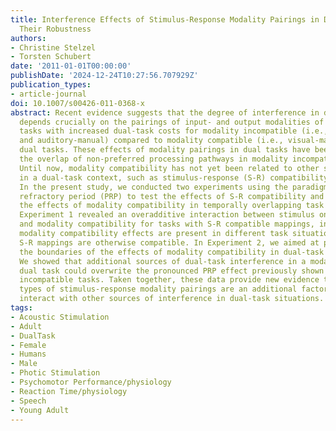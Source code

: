 ```yaml
---
title: Interference Effects of Stimulus-Response Modality Pairings in Dual Tasks and
  Their Robustness
authors:
- Christine Stelzel
- Torsten Schubert
date: '2011-01-01T00:00:00'
publishDate: '2024-12-24T10:27:56.707929Z'
publication_types:
- article-journal
doi: 10.1007/s00426-011-0368-x
abstract: Recent evidence suggests that the degree of interference in dual-task situations
  depends crucially on the pairings of input- and output modalities of the two component
  tasks with increased dual-task costs for modality incompatible (i.e., visual-vocal
  and auditory-manual) compared to modality compatible (i.e., visual-manual and auditory-vocal)
  dual tasks. These effects of modality pairings in dual tasks have been related to
  the overlap of non-preferred processing pathways in modality incompatible tasks.
  Until now, modality compatibility has not yet been related to other sources of interference
  in a dual-task context, such as stimulus-response (S-R) compatibility or crosstalk.
  In the present study, we conducted two experiments using the paradigm of the psychological
  refractory period (PRP) to test the effects of S-R compatibility and crosstalk on
  the effects of modality compatibility in temporally overlapping task situations.
  Experiment 1 revealed an overadditive interaction between stimulus onset asynchrony
  and modality compatibility for tasks with S-R compatible mappings, indicating that
  modality compatibility effects are present in different task situations, even when
  S-R mappings are otherwise compatible. In Experiment 2, we aimed at pinpointing
  the boundaries of the effects of modality compatibility in dual-task situations.
  We showed that additional sources of dual-task interference in a modality compatible
  dual task could overwrite the pronounced PRP effect previously shown for modality
  incompatible tasks. Taken together, these data provide new evidence that the specific
  types of stimulus-response modality pairings are an additional factor that might
  interact with other sources of interference in dual-task situations.
tags:
- Acoustic Stimulation
- Adult
- DualTask
- Female
- Humans
- Male
- Photic Stimulation
- Psychomotor Performance/physiology
- Reaction Time/physiology
- Speech
- Young Adult
---
```

